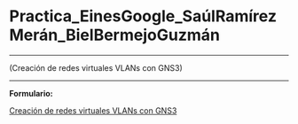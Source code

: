 # Practica_EinesGoogle_SaúlRamírezMerán_BielBermejoGuzmán
---
(Creación de redes virtuales VLANs con GNS3)

---
**Formulario:**

[Creación de redes virtuales VLANs con GNS3](https://goo.su/K0RoQS)

